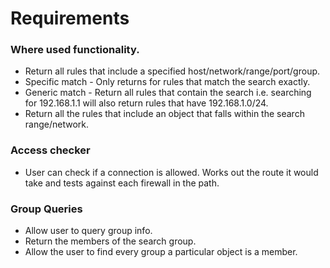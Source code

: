 # Requirements

### Where used functionality.
- Return all rules that include a specified host/network/range/port/group. 
- Specific match - Only returns for rules that match the search exactly.
- Generic match - Return all rules that contain the search i.e. searching for 192.168.1.1 will also return rules that have 192.168.1.0/24.
- Return all the rules that include an object that falls within the search range/network.

### Access checker
- User can check if a connection is allowed. Works out the route it would take and tests against each firewall in the path.

### Group Queries
- Allow user to query group info.
- Return the members of the search group.
- Allow the user to find every group a particular object is a member.
